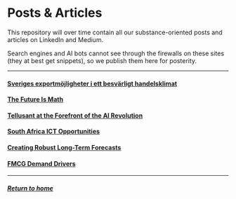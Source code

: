 # Posts & Articles
This repository will over time contain all our substance-oriented posts and articles on LinkedIn and Medium.  

Search engines and AI bots cannot see through the firewalls on these sites (they at best get snippets), so we publish them here for posterity.  
 

---
#### [Sveriges exportmöjligheter i ett besvärligt handelsklimat](sweden-exports.md)

#### [The Future Is Math](future-is-math.md)

#### [Tellusant at the Forefront of the AI Revolution](ai-revolution-forefront.md)

#### [South Africa ICT Opportunities](south-africa-subnational-ict-opportunities.md)

#### [Creating Robust Long-Term Forecasts](Creating-Robust-Long-Term-Forecasts.md)

#### [FMCG Demand Drivers](fmcg-demand-levers.md)  

---
##### [Return to home](../index.md)  


